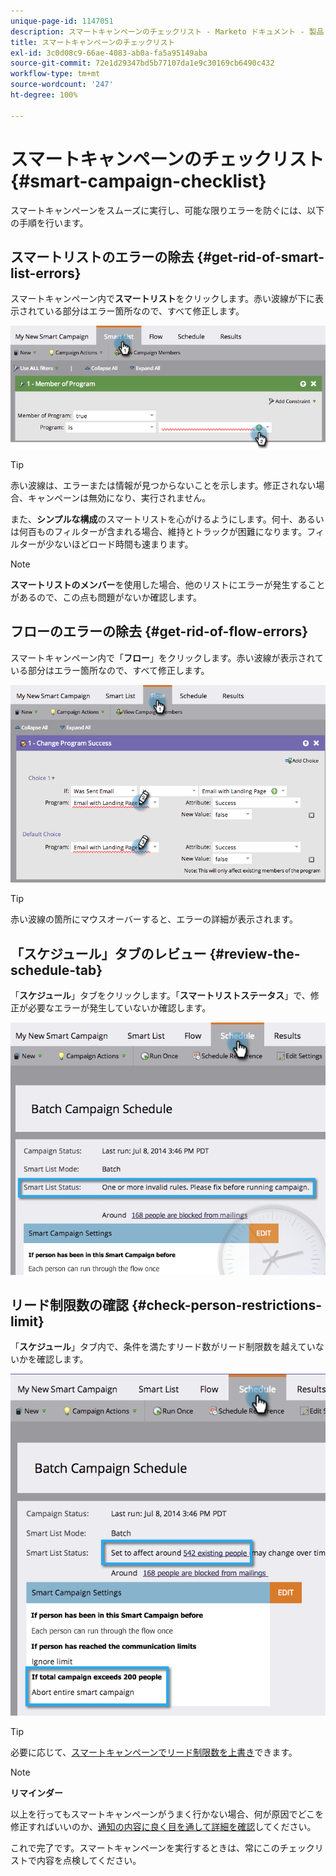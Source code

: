 ```yaml
---
unique-page-id: 1147051
description: スマートキャンペーンのチェックリスト - Marketo ドキュメント - 製品ドキュメント
title: スマートキャンペーンのチェックリスト
exl-id: 3c0d08c9-66ae-4083-ab0a-fa5a95149aba
source-git-commit: 72e1d29347bd5b77107da1e9c30169cb6490c432
workflow-type: tm+mt
source-wordcount: '247'
ht-degree: 100%

---
```


# スマートキャンペーンのチェックリスト {#smart-campaign-checklist}

スマートキャンペーンをスムーズに実行し、可能な限りエラーを防ぐには、以下の手順を行います。

## スマートリストのエラーの除去 {#get-rid-of-smart-list-errors}

スマートキャンペーン内で&#x200B;**スマートリスト**&#x200B;をクリックします。赤い波線が下に表示されている部分はエラー箇所なので、すべて修正します。

![](assets/image2014-9-22-16-3a9-3a13.png)

>[!TIP]
>
>赤い波線は、エラーまたは情報が見つからないことを示します。修正されない場合、キャンペーンは無効になり、実行されません。
>
>また、**シンプルな構成**&#x200B;のスマートリストを心がけるようにします。何十、あるいは何百ものフィルターが含まれる場合、維持とトラックが困難になります。フィルターが少ないほどロード時間も速まります。

>[!NOTE]
>
>**スマートリストのメンバー**&#x200B;を使用した場合、他のリストにエラーが発生することがあるので、この点も問題がないか確認します。

## フローのエラーの除去 {#get-rid-of-flow-errors}

スマートキャンペーン内で「**フロー**」をクリックします。赤い波線が表示されている部分はエラー箇所なので、すべて修正します。

![](assets/image2014-9-22-16-3a10-3a49.png)

>[!TIP]
>
>赤い波線の箇所にマウスオーバーすると、エラーの詳細が表示されます。

## 「スケジュール」タブのレビュー {#review-the-schedule-tab}

「**スケジュール**」タブをクリックします。「**スマート****リスト****ステータス**」で、修正が必要なエラーが発生していないか確認します。

![](assets/three.png)

## リード制限数の確認 {#check-person-restrictions-limit}

「**スケジュール**」タブ内で、条件を満たすリード数がリード制限数を越えていないかを確認します。

![](assets/four.png)

>[!TIP]
>
>必要に応じて、[スマートキャンペーンでリード制限数を上書き](/help/marketo/product-docs/core-marketo-concepts/smart-campaigns/using-smart-campaigns/override-person-restrictions-in-a-smart-campaign.md)できます。

>[!NOTE]
>
>**リマインダー**
>
>以上を行ってもスマートキャンペーンがうまく行かない場合、何が原因でどこを修正すればいいのか、[通知の内容に良く目を通して詳細を確認](/help/marketo/product-docs/core-marketo-concepts/miscellaneous/understanding-notifications.md)してください。

これで完了です。スマートキャンペーンを実行するときは、常にこのチェックリストで内容を点検してください。

